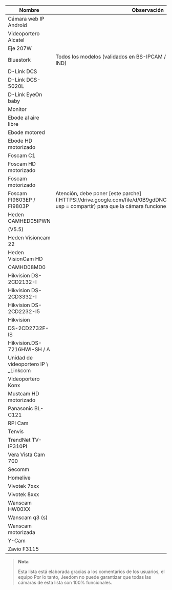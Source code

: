 | Nombre                     | Observación                | Enlace                     |
|-------------------------|-------------------------|--------------------------|
| Cámara web IP Android       |                         |                          |
| Videoportero Alcatel   |                         |                          |
| Eje 207W               |                         |                          |
| Bluestork               | Todos los modelos (validados en BS-IPCAM / TP, BS-IPCAM-W, BS-CAM-IND) |                          |
| D-Link DCS              |                         |                          |
| D-Link DCS-5020L        |                         |                          |
| D-Link EyeOn baby       |                         |                          |
| Monitor                 |                         |                          |
| Ebode al aire libre        |                         |                          |
| Ebode motored          |                         |                          |
| Ebode HD motorizado      |                         |                          |
| Foscam C1               |                         |                          |
| Foscam HD motorizado     |                         |                          |
| Foscam motorizado        |                         |                          |
| Foscam FI9803EP / FI9803P | Atención, debe poner [este parche] (:HTTPS://drive.google.com/file/d/0B9gdDNCtvjAITEs0UjduRV9zSG8/view?usp = compartir) para que la cámara funcione.
| Heden CAMHED05IPWN      |                         |                          |
| (V5.5)                  |                         |                          |
| Heden Visioncam 22      |                         |                          |
| Heden VisionCam HD      |                         |                          |
| CAMHD08MD0              |                         |                          |
| Hikvision DS-2CD2132-I  |                         |                          |
| Hikvision DS-2CD3332-I  |                         |                          |
| Hikvision DS-2CD2232-I5 |                         |                          |
| Hikvision               |                         |                          |
| DS-2CD2732F-IS          |                         |                          |
| Hikvision.DS-7216HWI-SH / A |                         |                          |
| Unidad de videoportero IP \ _Linkcom |                         |                          |
| Videoportero Konx      |                         |                          |
| Mustcam HD motorizado    |                         |                          |
| Panasonic BL-C121       |                         |                          |
| RPI Cam                 |                         |                          |
| Tenvis                  |                         |                          |
| TrendNet TV-IP310PI     |                         |                          |
| Vera Vista Cam 700      |                         |                          |
| Secomm                  |                         |                          |
| Homelive                |                         |                          |
| Vivotek 7xxx            |                         |                          |
| Vivotek 8xxx            |                         |                          |
| Wanscam HW00XX          |                         |                          |
| Wanscam q3 (s)           |                         |                          |
| Wanscam motorizada       |                         |                          |
| Y-Cam                   |                         |                          |
| Zavio F3115             |                         |                          |

> **Nota**
>
> Esta lista está elaborada gracias a los comentarios de los usuarios, el equipo
> Por lo tanto, Jeedom no puede garantizar que todas las cámaras de esta lista
> son 100% funcionales.
